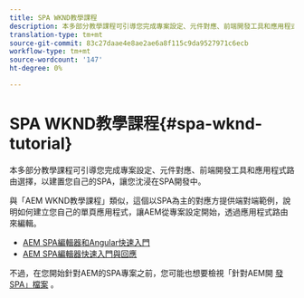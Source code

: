 ```yaml
---
title: SPA WKND教學課程
description: 本多部分教學課程可引導您完成專案設定、元件對應、前端開發工具和應用程式路由選擇，以建置您自己的SPA，讓您沈浸在SPA開發中。
translation-type: tm+mt
source-git-commit: 83c27daae4e8ae2ae6a8f115c9da9527971c6ecb
workflow-type: tm+mt
source-wordcount: '147'
ht-degree: 0%

---
```



# SPA WKND教學課程{#spa-wknd-tutorial}

本多部分教學課程可引導您完成專案設定、元件對應、前端開發工具和應用程式路由選擇，以建置您自己的SPA，讓您沈浸在SPA開發中。

與「AEM WKND教學課程」類似，這個以SPA為主的對應方提供端對端範例，說明如何建立您自己的單頁應用程式，讓AEM從專案設定開始，透過應用程式路由來編輯。

* [AEM SPA編輯器和Angular快速入門](https://docs.adobe.com/content/help/en/experience-manager-learn/spa-angular-tutorial/overview.html)
* [AEM SPA編輯器快速入門與回應](https://docs.adobe.com/content/help/en/experience-manager-learn/spa-react-tutorial/overview.html)

不過，在您開始針對AEM的SPA專案之前，您可能也想要檢視「針對AEM開 [發SPA」檔案](developing.md) 。
